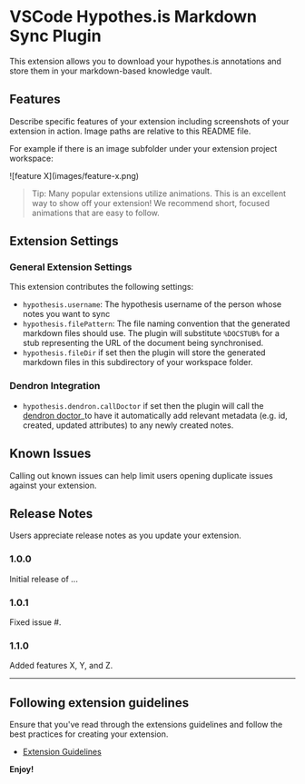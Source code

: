 # VSCode Hypothes.is Markdown Sync Plugin

This extension allows you to download your hypothes.is annotations and store them in your markdown-based knowledge vault.

## Features

Describe specific features of your extension including screenshots of your extension in action. Image paths are relative to this README file.

For example if there is an image subfolder under your extension project workspace:

\!\[feature X\]\(images/feature-x.png\)

> Tip: Many popular extensions utilize animations. This is an excellent way to show off your extension! We recommend short, focused animations that are easy to follow.


## Extension Settings


### General Extension Settings

This extension contributes the following settings:

* `hypothesis.username`: The hypothesis username of the person whose notes you want to sync
* `hypothesis.filePattern`: The file naming convention that the generated markdown files should use. The plugin will substitute `%DOCSTUB%` for a stub representing the URL of the document being synchronised.
* `hypothesis.fileDir` if set then the plugin will store the generated markdown files in this subdirectory of your workspace folder.

### Dendron Integration

* `hypothesis.dendron.callDoctor` if set then the plugin will call the [dendron doctor](https://wiki.dendron.so/notes/ZeC74FYVECsf9bpyngVMU/#fixfrontmatter)_to have it automatically add relevant metadata (e.g. id, created, updated attributes) to any newly created notes.

## Known Issues

Calling out known issues can help limit users opening duplicate issues against your extension.

## Release Notes

Users appreciate release notes as you update your extension.

### 1.0.0

Initial release of ...

### 1.0.1

Fixed issue #.

### 1.1.0

Added features X, Y, and Z.

---

## Following extension guidelines

Ensure that you've read through the extensions guidelines and follow the best practices for creating your extension.

* [Extension Guidelines](https://code.visualstudio.com/api/references/extension-guidelines)



**Enjoy!**

